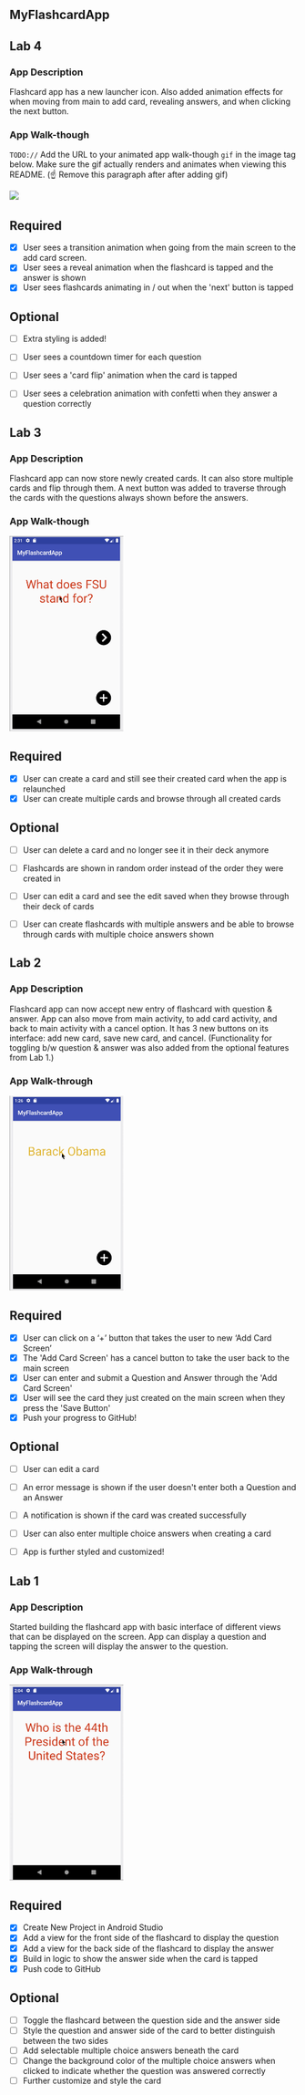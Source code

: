 ## MyFlashcardApp

## Lab 4

### App Description
Flashcard app has a new launcher icon. Also added animation effects for when moving from main to add card, revealing answers, and when clicking the next button.

### App Walk-though
`TODO://` Add the URL to your animated app walk-though `gif` in the image tag below. Make sure the gif actually renders and animates when viewing this README. (☝️ Remove this paragraph after after adding gif)

<img src="YOUR_GIF_URL_HERE" width=200><br>


## Required
- [X] User sees a transition animation when going from the main screen to the add card screen.
- [X] User sees a reveal animation when the flashcard is tapped and the answer is shown
- [X] User sees flashcards animating in / out when the 'next' button is tapped

## Optional
- [ ] Extra styling is added!
- [ ] User sees a countdown timer for each question
- [ ] User sees a 'card flip' animation when the card is tapped
- [ ] User sees a celebration animation with confetti when they answer a question correctly





## Lab 3

### App Description
Flashcard app can now store newly created cards. It can also store multiple cards and flip through them. A next button was added to traverse through the cards with the questions always shown before the answers.

### App Walk-though
<img src="https://github.com/spalli235/CodePath-class-week-2/raw/master/ClassWeek5GIF.gif" width=200><br>


## Required
- [x] User can create a card and still see their created card when the app is relaunched
- [x] User can create multiple cards and browse through all created cards

## Optional
- [ ] User can delete a card and no longer see it in their deck anymore
- [ ] Flashcards are shown in random order instead of the order they were created in
- [ ] User can edit a card and see the edit saved when they browse through their deck of cards
- [ ] User can create flashcards with multiple answers and be able to browse through cards with multiple choice answers shown





## Lab 2

### App Description
Flashcard app can now accept new entry of flashcard with question & answer. App can also move from main activity, to add card activity, and back to main activity with a cancel option. It has 3 new buttons on its interface: add new card, save new card, and cancel. (Functionality for toggling b/w question & answer was also added from the optional features from Lab 1.)

### App Walk-through
<img src="https://github.com/spalli235/CodePath-class-week-2/raw/master/ClassWeek4GIF.gif" width=200><br>


## Required
- [x] User can click on a ‘+’ button that takes the user to new ‘Add Card Screen’
- [x] The 'Add Card Screen' has a cancel button to take the user back to the main screen
- [x] User can enter and submit a Question and Answer through the 'Add Card Screen'
- [x] User will see the card they just created on the main screen when they press the 'Save Button'
- [x] Push your progress to GitHub!

## Optional
- [ ] User can edit a card
- [ ] An error message is shown if the user doesn't enter both a Question and an Answer
- [ ] A notification is shown if the card was created successfully
- [ ] User can also enter multiple choice answers when creating a card
- [ ] App is further styled and customized!





## Lab 1

### App Description
Started building the flashcard app with basic interface of different views that can be displayed on the screen. App can display a question and tapping the screen will display the answer to the question. 

### App Walk-through
<img src="https://github.com/spalli235/CodePath-class-week-2/raw/master/ClassWeek2GIF.gif" width=200><br>


## Required
- [x] Create New Project in Android Studio
- [x] Add a view for the front side of the flashcard to display the question
- [x] Add a view for the back side of the flashcard to display the answer
- [x] Build in logic to show the answer side when the card is tapped
- [x] Push code to GitHub
## Optional
- [ ] Toggle the flashcard between the question side and the answer side
- [ ] Style the question and answer side of the card to better distinguish between the two sides
- [ ] Add selectable multiple choice answers beneath the card
- [ ] Change the background color of the multiple choice answers when clicked to indicate whether the question was answered correctly
- [ ] Further customize and style the card
